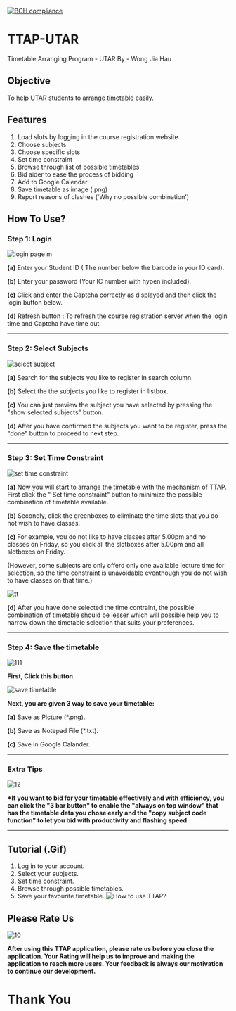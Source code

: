 [![BCH compliance](https://bettercodehub.com/edge/badge/wongjiahau/TTAP-SCC-Assignment-4?branch=master)](https://bettercodehub.com/)
# TTAP-UTAR 
Timetable Arranging Program - UTAR 
By - Wong Jia Hau

## Objective
To help UTAR students to arrange timetable easily.

## Features
1. Load slots by logging in the course registration website
2. Choose subjects
3. Choose specific slots 
4. Set time constraint
5. Browse through list of possible timetables
6. Bid aider to ease the process of bidding 
7. Add to Google Calendar
8. Save timetable as image (.png)
9. Report reasons of clashes ('Why no possible combination')

## How To Use?
### Step 1: Login 

![login page m](https://user-images.githubusercontent.com/29939372/29081570-81a2fe0a-7c95-11e7-8868-3733230d04b9.png)

**(a)** Enter your Student ID ( The number below the barcode in your ID card).

**(b)** Enter your password (Your IC number with hypen included).

**(c)** Click and enter the Captcha correctly as displayed and then click the login button below.

**(d)** Refresh button : To refresh the course registration server when the login time and Captcha have time out.

_____________________________________________________________________________________________

### Step 2: Select Subjects

![select subject](https://user-images.githubusercontent.com/29939372/29110855-b21e3c54-7d1a-11e7-8302-2a9bf9d2b470.png)

**(a)** Search for the subjects you like to register in search column.

**(b)** Select the the subjects you like to register in listbox. 

**(c)** You can just preview the subject you have selected by pressing the "show selected subjects" button.

**(d)** After you have confirmed the subjects you want to be register, press the "done" button to proceed to next step.

_____________________________________________________________________________________________

### Step 3: Set Time Constraint

![set time constraint](https://user-images.githubusercontent.com/29939372/29140565-7ae628ce-7d7d-11e7-8af0-930f9dbd17ba.png)

**(a)** Now you will start to arrange the timetable with the mechanism of TTAP. First click the " Set time constraint" button to minimize the possible combination of timetable available.

**(b)** Secondly, click the greenboxes to eliminate the time slots that you do not wish to have classes. 

**(c)** For example, you do not like to have classes after 5.00pm and no classes on Friday, so you click all the slotboxes after 5.00pm and all slotboxes on Friday.

(However, some subjects are only offerd only one available lecture time for selection, so the time constraint is unavoidable eventhough you do not wish to have classes on that time.)

![tt](https://user-images.githubusercontent.com/29939372/29176259-e9735fd2-7e1d-11e7-8193-2e1f2495bab5.gif)

**(d)** After you have done selected the time contraint, the possible combination of timetable should be lesser which will possible help you to narrow down the timetable selection that suits your preferences.
______________________________________________________________________________________________

### Step 4: Save the timetable

![111](https://user-images.githubusercontent.com/29939372/29328673-f295ba9a-8225-11e7-8b56-4f7f46d177c7.png)

**First, Click this button.**

![save timetable](https://user-images.githubusercontent.com/29939372/29328740-29634498-8226-11e7-99e3-faff125347c1.png)

**Next, you are given 3 way to save your timetable:**

**(a)**  Save as Picture (\*.png).

**(b)**  Save as Notepad File (\*.txt).

**(c)**  Save in Google Calander. 

______________________________________________________________________________________________

### Extra Tips

![12](https://user-images.githubusercontent.com/29939372/29329353-37ddebe8-8228-11e7-82d3-553fcd557e1b.png)

**\*If you want to bid for your timetable effectively and with efficiency, you can click the "3 bar button" to enable the "always on top window" that has the timetable data you chose early and the "copy subject code function" to let you bid with productivity and flashing speed.**

---------------------------------------------------------------------------------------------

## Tutorial (.Gif)
1. Log in to your account. 
2. Select your subjects.
3. Set time constraint.
4. Browse through possible timetables.
5. Save your favourite timetable.
![How to use TTAP?](https://github.com/wongjiahau/TTAP-UTAR/blob/master/TTAP_Tutorial_v2.gif)

## Please Rate Us

![10](https://user-images.githubusercontent.com/29939372/29329753-7d559314-8229-11e7-8da7-d1d32147df0d.PNG)

**After using this TTAP application, please rate us before you close the application.
Your Rating will help us to improve and making the application to reach more users.
Your feedback is always our motivation to continue our development.**

# Thank You

